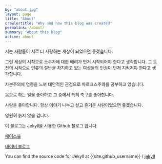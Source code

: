 ```yaml
---
bg: "about.jpg"
layout: page
title: "About"
crawlertitle: "Why and how this blog was created"
permalink: /about/
summary: "About this blog"
active: about
---
```


저는 사람들이 서로 더 사랑하는 세상이 되었으면 좋겠습니다.

그런 세상의 시작으로 소수자에 대한 배려가 먼저 시작되어야 한다고 생각합니다. 그 도전의 시작으로 인류의 절반을 차지하고 있는 여성들의 인권이 먼저 지켜져야 한다고 생각합니다.

자본주의에 염증을 느껴 대안적인 관점으로 마르크스주의를 공부하고 있습니다.

몸으로 하는 일을 좋아하고 그 중에서 특히 축구를 좋아합니다.

사람을 좋아합니다. 항상 이야기 나누고 싶고 즐거운 사람이었으면 좋겠습니다.

영원히 늙지 않을 겁니다.



이 블로그는 Jekyll을 사용한 Github 블로그 입니다.

[페이스북](https://www.facebook.com/Martian.Lee)

[네이버 블로그](http://sounghwa777.blog.me/)

You can find the source code for Jekyll at
{{site.github_username}} /
[jekyll](https://github.com/MartianLee/martianlee.github.com)
